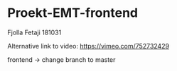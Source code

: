 # Proekt-EMT-frontend

Fjolla Fetaji 181031

Alternative link to video: https://vimeo.com/752732429

frontend -> change branch to master
